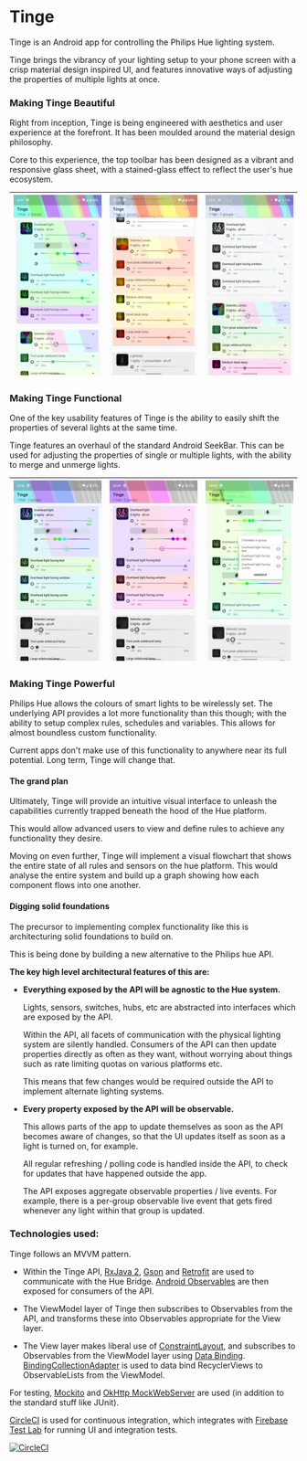 # Tinge
Tinge is an Android app for controlling the Philips Hue lighting system.

Tinge brings the vibrancy of your lighting setup to your phone screen
with a crisp material design inspired UI, and features innovative ways
of adjusting the properties of multiple lights at once.


### Making Tinge Beautiful

Right from inception, Tinge is being engineered with aesthetics and user
experience at the forefront. It has been moulded around the material
design philosophy.

Core to this experience, the top toolbar has been designed as a vibrant
and responsive glass sheet, with a stained-glass effect to reflect the
user's hue ecosystem.

![](/documentation/assets/glass_toolbar_1.png)|![](/documentation/assets/glass_toolbar_2.png)|![](/documentation/assets/glass_toolbar_animation.gif)
| ------------- | ------------- | ------------- |


### Making Tinge Functional

One of the key usability features of Tinge is the ability to easily
shift the properties of several lights at the same time. 

Tinge features an overhaul of the standard Android SeekBar. This can be
used for adjusting the properties of single or multiple lights, with the
ability to merge and unmerge lights.

![](/documentation/assets/slider_moving_animation.gif)|![](/documentation/assets/slider_grouping_animation.gif)|![](/documentation/assets/slider_group_popup.png)
| ------------- | ------------- | ------------- |


### Making Tinge Powerful

Philips Hue allows the colours of smart lights to be wirelessly set. The
underlying API provides a lot more functionality than this though; with
the ability to setup complex rules, schedules and variables. This allows
for almost boundless custom functionality.

Current apps don't make use of this functionality to anywhere near its
full potential. Long term, Tinge will change that.

#### The grand plan

Ultimately, Tinge will provide an intuitive visual interface to unleash
the capabilities currently trapped beneath the hood of the Hue platform.

This would allow advanced users to view and define rules to achieve any
functionality they desire.

Moving on even further, Tinge will implement a visual flowchart that
shows the entire state of all rules and sensors on the hue platform.
This would analyse the entire system and build up a graph showing how
each component flows into one another.


#### Digging solid foundations

The precursor to implementing complex functionality like this is
architecturing solid foundations to build on.

This is being done by building a new alternative to the Philips hue API.

**The key high level architectural features of this are:**

* **Everything exposed by the API will be agnostic to the Hue system.**
  
  Lights, sensors, switches, hubs, etc are abstracted into interfaces
  which are exposed by the API.
  
  Within the API, all facets of communication with the physical lighting
  system are silently handled. Consumers of the API can then update
  properties directly as often as they want, without worrying about
  things such as rate limiting quotas on various platforms etc.
  
  This means that few changes would be required outside the API to
  implement alternate lighting systems.
  
* **Every property exposed by the API will be observable.**

  This allows parts of the app to update themselves as soon as the API
  becomes aware of changes, so that the UI updates itself as soon as a
  light is turned on, for example.
  
  All regular refreshing / polling code is handled inside the API, to
  check for updates that have happened outside the app.
  
  The API exposes aggregate observable properties / live events. For
  example, there is a per-group observable live event that gets fired
  whenever any light within that group is updated.
  
  
### Technologies used:

Tinge follows an MVVM pattern.

 - Within the Tinge API,
 [RxJava 2](https://github.com/ReactiveX/RxJava/tree/2.x),
 [Gson](https://github.com/google/gson) and
 [Retrofit](https://github.com/square/retrofit) are used to communicate
 with the Hue Bridge.
 [Android Observables](https://developer.android.com/reference/android/databinding/ObservableField)
 are then exposed for consumers of the API.

 - The ViewModel layer of Tinge then subscribes to Observables from the
 API, and transforms these into Observables appropriate for the View
 layer.

 - The View layer makes liberal use of
 [ConstraintLayout](https://developer.android.com/training/constraint-layout),
 and subscribes to Observables from the ViewModel layer using
 [Data Binding](https://developer.android.com/topic/libraries/data-binding).
 [BindingCollectionAdapter](https://github.com/evant/binding-collection-adapter)
 is used to data bind RecyclerViews to ObservableLists from the
 ViewModel.

 For testing, [Mockito](https://github.com/mockito/mockito) and
 [OkHttp MockWebServer](https://github.com/square/okhttp/tree/master/mockwebserver)
 are used (in addition to the standard stuff like JUnit).

[CircleCI](https://circleci.com/gh/time2key/tinge) is used for
continuous integration, which integrates with
[Firebase Test Lab](https://firebase.google.com/docs/test-lab) for
running UI and integration tests.

[![CircleCI](https://circleci.com/gh/time2key/tinge.svg?style=svg)](https://circleci.com/gh/time2key/tinge)